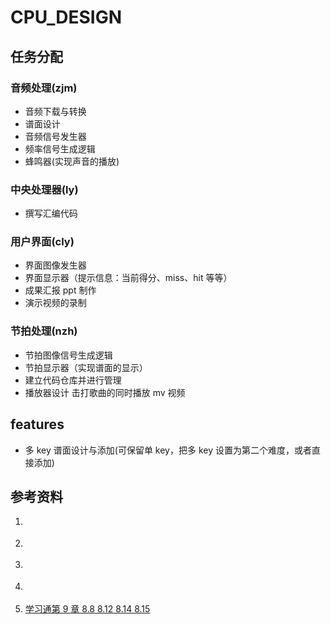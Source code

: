 # CPU_DESIGN

## 任务分配

### 音频处理(zjm)

- 音频下载与转换
- 谱面设计
- 音频信号发生器
- 频率信号生成逻辑
- 蜂鸣器(实现声音的播放)

### 中央处理器(ly)

- 撰写汇编代码

### 用户界面(cly)

- 界面图像发生器
- 界面显示器（提示信息：当前得分、miss、hit 等等）
- 成果汇报 ppt 制作
- 演示视频的录制

### 节拍处理(nzh)

- 节拍图像信号生成逻辑
- 节拍显示器（实现谱面的显示）
- 建立代码仓库并进行管理
- 播放器设计 击打歌曲的同时播放 mv 视频

## features

- 多 key 谱面设计与添加(可保留单 key，把多 key 设置为第二个难度，或者直接添加)

## 参考资料

1. [](https://www.bilibili.com/video/BV1564y117f7/?spm_id_from=333.337.search-card.all.click&vd_source=a86265a27be9e1903c01777c5fb65799)

2. [](https://www.bilibili.com/video/BV1pi4y197uu/?spm_id_from=333.337.search-card.all.click&vd_source=a86265a27be9e1903c01777c5fb65799)

3. [](https://www.bilibili.com/video/BV1cF411B7Vb/?spm_id_from=333.337.search-card.all.click&vd_source=a86265a27be9e1903c01777c5fb65799)

4. [](https://www.bilibili.com/video/BV1pK411c7mw?p=1&vd_source=a86265a27be9e1903c01777c5fb65799)

5. [学习通第 9 章 8.8 8.12 8.14 8.15 ]()
